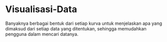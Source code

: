 # Visualisasi-Data
Banyaknya berbagai bentuk dari setiap kurva untuk menjelaskan apa yang dimaksud dari setiap data yang ditentukan, sehingga memudahkan pengguna dalam mencari datanya. 
